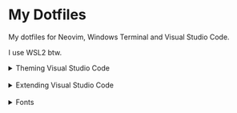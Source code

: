 # My Dotfiles

My dotfiles for Neovim, Windows Terminal and Visual Studio Code.

I use WSL2 btw.
<br>

<details>

<summary>Theming Visual Studio Code</summary>

<br>

[Monokai DarkPlus for Visual Studio Code](https://marketplace.visualstudio.com/items?itemName=filipeyay.monokai-darkplus)

[Kanagawa Paper](https://github.com/sho-87/kanagawa-paper.vscode)

[Material Icon Theme](https://marketplace.visualstudio.com/items?itemName=PKief.material-icon-theme)

</details>

<br>

<details>

<summary>Extending Visual Studio Code</summary>

<br>

[Project Manager](https://marketplace.visualstudio.com/items?itemName=PKief.material-icon-theme)

[Prettier Formatter](https://marketplace.visualstudio.com/items?itemName=esbenp.prettier-vscode)

[Live Preview](https://marketplace.visualstudio.com/items?itemName=ms-vscode.live-server)

[Error Lens](https://marketplace.visualstudio.com/items?itemName=usernamehw.errorlens)

[Markdown All in One](https://marketplace.visualstudio.com/items?itemName=yzhang.markdown-all-in-one)

[TabOut](https://marketplace.visualstudio.com/items?itemName=albert.TabOut)

[Thunder Client](https://marketplace.visualstudio.com/items?itemName=rangav.vscode-thunder-client)

#### NOTE

I do use other extensions.
But since those are quite more popular on those "Must have VSCode Extensions" lists. So I just listed a few that I really like.

</details>

<br>

<details>
<summary>Fonts</summary>

<br>

I use [iA Writer](https://github.com/ryanoasis/nerd-fonts/releases/download/v3.2.1/iA-Writer.zip) , a heavy modification of [IBM Plex Mono](https://github.com/ryanoasis/nerd-fonts/releases/download/v3.2.1/IBMPlexMono.zip) font.

<br>

## </details>
